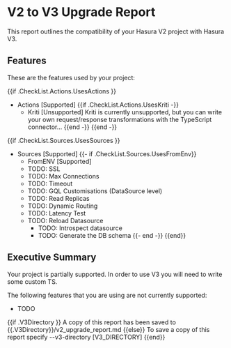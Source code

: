 
# V2 to V3 Upgrade Report

This report outlines the compatibility of your Hasura V2 project with Hasura V3.

## Features

These are the features used by your project:

{{if .CheckList.Actions.UsesActions }}
* Actions [Supported]
  {{if .CheckList.Actions.UsesKriti -}}
  * Kriti [Unsupported]
    Kriti is currently unsupported, but you can write your own request/response transformations with the TypeScript connector...
  {{end -}}
{{end -}}

{{if .CheckList.Sources.UsesSources }}
* Sources [Supported]
  {{- if .CheckList.Sources.UsesFromEnv}}
  * FromENV [Supported]
  * TODO: SSL
  * TODO: Max Connections
  * TODO: Timeout
  * TODO: GQL Customisations (DataSource level)
  * TODO: Read Replicas
  * TODO: Dynamic Routing
  * TODO: Latency Test
  * TODO: Reload Datasource
    * TODO: Introspect datasource
    * TODO: Generate the DB schema
  {{- end -}}
{{end}}

## Executive Summary

Your project is partially supported. In order to use V3 you will need to write some custom TS.

The following features that you are using are not currently supported:

* TODO

{{if .V3Directory }}
A copy of this report has been saved to {{.V3Directory}}/v2_upgrade_report.md
{{else}}
To save a copy of this report specify --v3-directory [V3_DIRECTORY]
{{end}}